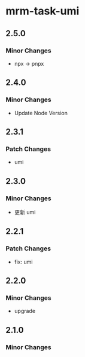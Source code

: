 # mrm-task-umi

## 2.5.0

### Minor Changes

- npx -> pnpx

## 2.4.0

### Minor Changes

- Update Node Version

## 2.3.1

### Patch Changes

- umi

## 2.3.0

### Minor Changes

- 更新 umi

## 2.2.1

### Patch Changes

- fix: umi

## 2.2.0

### Minor Changes

- upgrade

## 2.1.0

### Minor Changes
